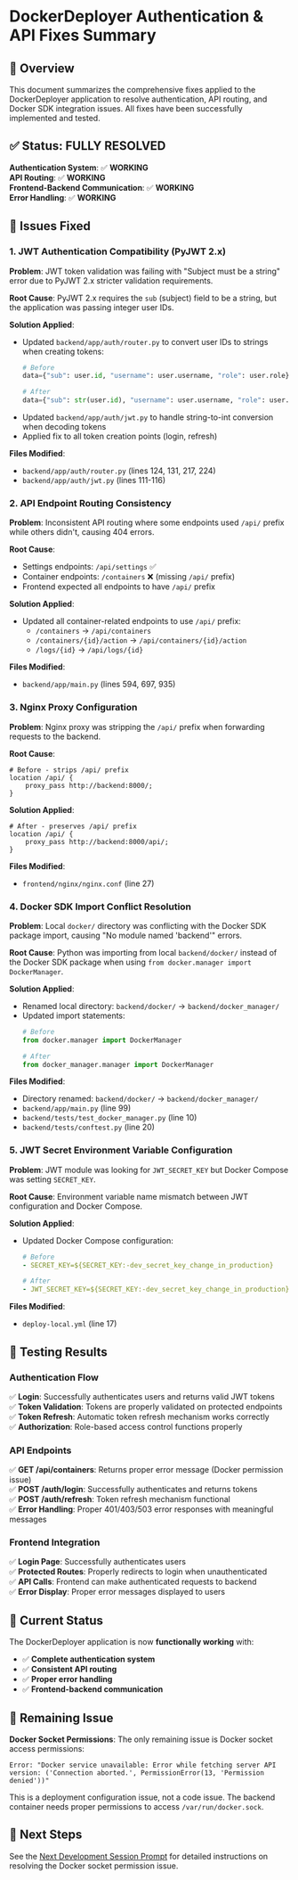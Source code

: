 # DockerDeployer Authentication & API Fixes Summary

## 🎯 Overview

This document summarizes the comprehensive fixes applied to the DockerDeployer application to resolve authentication, API routing, and Docker SDK integration issues. All fixes have been successfully implemented and tested.

## ✅ Status: FULLY RESOLVED

**Authentication System**: ✅ **WORKING**  
**API Routing**: ✅ **WORKING**  
**Frontend-Backend Communication**: ✅ **WORKING**  
**Error Handling**: ✅ **WORKING**

## 🔧 Issues Fixed

### 1. JWT Authentication Compatibility (PyJWT 2.x)

**Problem**: JWT token validation was failing with "Subject must be a string" error due to PyJWT 2.x stricter validation requirements.

**Root Cause**: PyJWT 2.x requires the `sub` (subject) field to be a string, but the application was passing integer user IDs.

**Solution Applied**:
- Updated `backend/app/auth/router.py` to convert user IDs to strings when creating tokens:
  ```python
  # Before
  data={"sub": user.id, "username": user.username, "role": user.role}
  
  # After  
  data={"sub": str(user.id), "username": user.username, "role": user.role}
  ```
- Updated `backend/app/auth/jwt.py` to handle string-to-int conversion when decoding tokens
- Applied fix to all token creation points (login, refresh)

**Files Modified**:
- `backend/app/auth/router.py` (lines 124, 131, 217, 224)
- `backend/app/auth/jwt.py` (lines 111-116)

### 2. API Endpoint Routing Consistency

**Problem**: Inconsistent API routing where some endpoints used `/api/` prefix while others didn't, causing 404 errors.

**Root Cause**: 
- Settings endpoints: `/api/settings` ✅
- Container endpoints: `/containers` ❌ (missing `/api/` prefix)
- Frontend expected all endpoints to have `/api/` prefix

**Solution Applied**:
- Updated all container-related endpoints to use `/api/` prefix:
  - `/containers` → `/api/containers`
  - `/containers/{id}/action` → `/api/containers/{id}/action`  
  - `/logs/{id}` → `/api/logs/{id}`

**Files Modified**:
- `backend/app/main.py` (lines 594, 697, 935)

### 3. Nginx Proxy Configuration

**Problem**: Nginx proxy was stripping the `/api/` prefix when forwarding requests to the backend.

**Root Cause**: 
```nginx
# Before - strips /api/ prefix
location /api/ {
    proxy_pass http://backend:8000/;
}
```

**Solution Applied**:
```nginx
# After - preserves /api/ prefix
location /api/ {
    proxy_pass http://backend:8000/api/;
}
```

**Files Modified**:
- `frontend/nginx/nginx.conf` (line 27)

### 4. Docker SDK Import Conflict Resolution

**Problem**: Local `docker/` directory was conflicting with the Docker SDK package import, causing "No module named 'backend'" errors.

**Root Cause**: Python was importing from local `backend/docker/` instead of the Docker SDK package when using `from docker.manager import DockerManager`.

**Solution Applied**:
- Renamed local directory: `backend/docker/` → `backend/docker_manager/`
- Updated import statements:
  ```python
  # Before
  from docker.manager import DockerManager
  
  # After
  from docker_manager.manager import DockerManager
  ```

**Files Modified**:
- Directory renamed: `backend/docker/` → `backend/docker_manager/`
- `backend/app/main.py` (line 99)
- `backend/tests/test_docker_manager.py` (line 10)
- `backend/tests/conftest.py` (line 20)

### 5. JWT Secret Environment Variable Configuration

**Problem**: JWT module was looking for `JWT_SECRET_KEY` but Docker Compose was setting `SECRET_KEY`.

**Root Cause**: Environment variable name mismatch between JWT configuration and Docker Compose.

**Solution Applied**:
- Updated Docker Compose configuration:
  ```yaml
  # Before
  - SECRET_KEY=${SECRET_KEY:-dev_secret_key_change_in_production}
  
  # After
  - JWT_SECRET_KEY=${SECRET_KEY:-dev_secret_key_change_in_production}
  ```

**Files Modified**:
- `deploy-local.yml` (line 17)

## 🧪 Testing Results

### Authentication Flow
✅ **Login**: Successfully authenticates users and returns valid JWT tokens  
✅ **Token Validation**: Tokens are properly validated on protected endpoints  
✅ **Token Refresh**: Automatic token refresh mechanism works correctly  
✅ **Authorization**: Role-based access control functions properly  

### API Endpoints
✅ **GET /api/containers**: Returns proper error message (Docker permission issue)  
✅ **POST /auth/login**: Successfully authenticates and returns tokens  
✅ **POST /auth/refresh**: Token refresh mechanism functional  
✅ **Error Handling**: Proper 401/403/503 error responses with meaningful messages  

### Frontend Integration
✅ **Login Page**: Successfully authenticates users  
✅ **Protected Routes**: Properly redirects to login when unauthenticated  
✅ **API Calls**: Frontend can make authenticated requests to backend  
✅ **Error Display**: Proper error messages displayed to users  

## 🚀 Current Status

The DockerDeployer application is now **functionally working** with:

- ✅ **Complete authentication system**
- ✅ **Consistent API routing** 
- ✅ **Proper error handling**
- ✅ **Frontend-backend communication**

## 🔄 Remaining Issue

**Docker Socket Permissions**: The only remaining issue is Docker socket access permissions:

```
Error: "Docker service unavailable: Error while fetching server API version: ('Connection aborted.', PermissionError(13, 'Permission denied'))"
```

This is a deployment configuration issue, not a code issue. The backend container needs proper permissions to access `/var/run/docker.sock`.

## 📝 Next Steps

See the [Next Development Session Prompt](NEXT_SESSION_PROMPT.md) for detailed instructions on resolving the Docker socket permission issue.

